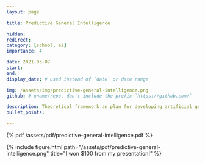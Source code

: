 ```yaml
---
layout: page

title: Predictive General Intelligence

hidden:
redirect:
category: [school, ai]
importance: 4

date: 2021-03-07
start:
end:
display_date: # used instead of `date` or date range

img: /assets/img/predictive-general-intelligence.png
github: # uname/repo, don't include the prefix `https://github.com/`

description: Theoretical framework an plan for developing artificial general intelligence
bullet_points:

---
```


{% pdf /assets/pdf/predictive-general-intelligence.pdf %}

{% include figure.html path="/assets/pdf/predictive-general-intelligence.png" title="I won $100 from my presentation!" %}
